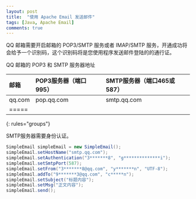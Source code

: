 ```yaml
---
layout: post
title:  "使用 Apache Email 发送邮件"
tags: [Java, Apache Email]
comments: true
---
```

QQ 邮箱需要开启邮箱的 POP3/SMTP 服务或者 IMAP/SMTP 服务，开通成功将会给予一个识别码，这个识别码将是您使用程序发送邮件登陆的的通行证。

QQ 邮箱的 POP3 和 SMTP 服务器地址

| 邮箱 | POP3服务器（端口995） | SMTP服务器（端口465或587） |
|:--------|:--------|:--------|
| qq.com | pop.qq.com | smtp.qq.com |
|=====
{: rules="groups"}

SMTP服务器需要身份认证。

``` java
SimpleEmail simpleEmail = new SimpleEmail();
simpleEmail.setHostName("smtp.qq.com");
simpleEmail.setAuthentication("3*******8", "g**************i");
simpleEmail.setSmtpPort(587);
simpleEmail.setFrom("3*******8@qq.com", "y*******n", "UTF-8");
simpleEmail.addTo("9*******3@qq.com", "c*****n");
simpleEmail.setSubject("标题内容");
simpleEmail.setMsg("正文内容");
simpleEmail.send();
```

